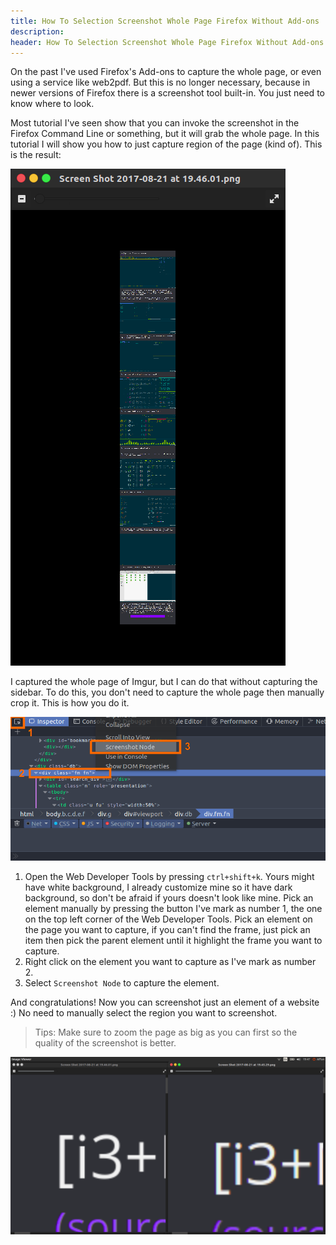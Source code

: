 ```yaml
---
title: How To Selection Screenshot Whole Page Firefox Without Add-ons
description:
header: How To Selection Screenshot Whole Page Firefox Without Add-ons
---
```

On the past I've used Firefox's Add-ons to capture the whole page, or even using a service like web2pdf. But this is no longer necessary, because in newer versions of Firefox there is a screenshot tool built-in. You just need to know where to look.

Most tutorial I've seen show that you can invoke the screenshot in the Firefox Command Line or something, but it will grab the whole page. In this tutorial I will show you how to just capture region of the page (kind of). This is the result:

![image](img/firefox-screenshot/moz-result.png "Result")

I captured the whole page of Imgur, but I can do that without capturing the sidebar. To do this, you don't need to capture the whole page then manually crop it. This is how you do it.

![image](img/firefox-screenshot/moz-step.png "Step-by-step")

1. Open the Web Developer Tools by pressing `ctrl+shift+k`. Yours might have white background, I already customize mine so it have dark background, so don't be afraid if yours doesn't look like mine. Pick an element manually by pressing the button I've mark as number 1, the one on the top left corner of the Web Developer Tools. Pick an element on the page you want to capture, if you can't find the frame, just pick an item then pick the parent element until it highlight the frame you want to capture.
2. Right click on the element you want to capture as I've mark as number 2.
3. Select `Screenshot Node` to capture the element.


And congratulations! Now you can screenshot just an element of a website :) No need to manually select the region you want to screenshot.

>Tips: Make sure to zoom the page as big as you can first so the quality of the screenshot is better.

![image](img/firefox-screenshot/moz-quality.png "Quality")